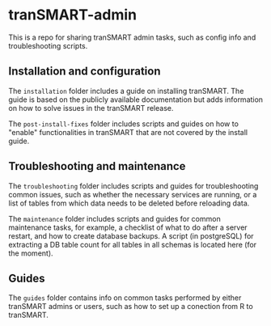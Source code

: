 # tranSMART-admin

This is a repo for sharing tranSMART admin tasks, such as config info and troubleshooting scripts.

## Installation and configuration

The `installation` folder includes a guide on installing tranSMART. The guide is based on the publicly available documentation but adds information on how to solve issues in the tranSMART release.

The `post-install-fixes` folder includes scripts and guides on how to "enable" functionalities in tranSMART that are not covered by the install guide.

## Troubleshooting and maintenance

The `troubleshooting` folder includes scripts and guides for troubleshooting common issues, such as whether the necessary services are running, or a list of tables from which data needs to be deleted before reloading data.

The `maintenance` folder includes scripts and guides for common maintenance tasks, for example, a checklist of what to do after a server restart, and how to create database backups. A script (in postgreSQL) for extracting a DB table count for all tables in all schemas is located here (for the moment). 

## Guides

The `guides` folder contains info on common tasks performed by either tranSMART admins or users, such as how to set up a conection from R to tranSMART. 
